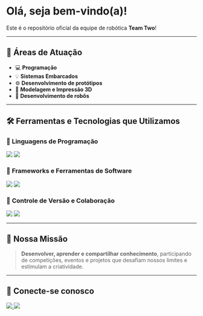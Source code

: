 # Olá, seja bem-vindo(a)!

Este é o repositório oficial da equipe de robótica **Team Two**!  

---

## 🚀 Áreas de Atuação
- 💻 **Programação**
- 💡 **Sistemas Embarcados**
- ⚙️ **Desenvolvimento de protótipos**
- 🔧 **Modelagem e Impressão 3D**
- 🤖 **Desenvolvimento de robôs**

---

## 🛠️ Ferramentas e Tecnologias que Utilizamos

### 🔹 **Linguagens de Programação**
<div>
  <img src="https://img.shields.io/badge/Python-3776AB?style=for-the-badge&logo=python&logoColor=white"/>
  <img src="https://img.shields.io/badge/C-A8B9CC?style=for-the-badge&logo=c&logoColor=white"/>
</div>

### 🔹 **Frameworks e Ferramentas de Software**
<div>
  <img src="https://img.shields.io/badge/pico--sdk-00ADEF?style=for-the-badge&logo=raspberrypi&logoColor=white"/>
  <img src="https://img.shields.io/badge/Arduino-00979D?style=for-the-badge&logo=arduino&logoColor=white"/>
</div>

### 🔹 **Controle de Versão e Colaboração**
<div>
  <img src="https://img.shields.io/badge/Git-F05032?style=for-the-badge&logo=git&logoColor=white"/>
  <img src="https://img.shields.io/badge/GitHub-181717?style=for-the-badge&logo=github&logoColor=white"/>
</div>

---

## 🌟 Nossa Missão
> **Desenvolver, aprender e compartilhar conhecimento**, participando de competições, eventos e projetos que desafiam nossos limites e estimulam a criatividade.

---

## 🔗 Conecte-se conosco
<p>
  <a href="https://instagram.com/t2_maker">
    <img src="https://img.shields.io/badge/Instagram-E4405F?style=for-the-badge&logo=instagram&logoColor=white"/>
  </a>
  <a href="https://www.youtube.com/@T2_MAKER">
    <img src="https://img.shields.io/badge/YouTube-FF0000?style=for-the-badge&logo=youtube&logoColor=white"/>
  </a>
</p>
